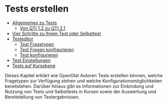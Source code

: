 # Tests erstellen

  * [Allgemeines zu Tests](General_Information_on_Tests.de.md)
    * [Von QTI 1.2 zu QTI 2.1](Von+QTI+1.2+zu+QTI+2.1.html)
  * [Vier Schritte zu Ihrem Test oder Selbsttest](Vier+Schritte+zu+Ihrem+Test+oder+Selbsttest.html)
  * [Testeditor](Testeditor.html)
    * [Test Fragetypen](Test+Fragetypen.html)
    * [Test Fragen konfigurieren](Test+Fragen+konfigurieren.html)
    * [Test konfigurieren](Test+konfigurieren.html)
  * [Test Einstellungen](Test+Einstellungen.html)
  * [Tests auf Kursebene](Tests+auf+Kursebene.html)

  

Dieses Kapitel erklärt wie OpenOlat Autoren Tests erstellen können, welche
Fragetypen zur Verfügung stehen und welche Konfigurationsmöglichkeiten
bereitstehen. Darüber hinaus gibt es Informationen zur Einbindung und Nutzung
von Tests und Selbsttests in Kursen sowie der Auswertung und Bereitstellung
von Testergebnissen.  


